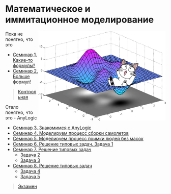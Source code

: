# Математическое и иммитационное моделирование

<img src="https://github.com/Cat-in-box/FA/blob/png/git%20miim.png" align="right" width=400 height=280/>

Пока не понятно, что это

* [Семинар 1. Какие-то формулы?](https://github.com/Cat-in-box/FA/tree/2/2%20%D0%BA%D1%83%D1%80%D1%81/%D0%9C%D0%90%D0%A2%D0%B8%D0%98%D0%9C/%D0%A1%D0%B5%D0%BC%D0%B8%D0%BD%D0%B0%D1%80%201)
* [Семинар 2. Больше формул!](https://github.com/Cat-in-box/FA/tree/2/2%20%D0%BA%D1%83%D1%80%D1%81/%D0%9C%D0%90%D0%A2%D0%B8%D0%98%D0%9C/%D0%A1%D0%B5%D0%BC%D0%B8%D0%BD%D0%B0%D1%80%202)
> [Контрольная](https://github.com/Cat-in-box/FA/tree/2/2%20%D0%BA%D1%83%D1%80%D1%81/%D0%9C%D0%90%D0%A2%D0%B8%D0%98%D0%9C/%D0%9A%D0%BE%D0%BD%D1%82%D1%80%D0%BE%D0%BB%D1%8C%D0%BD%D0%B0%D1%8F)

Стало понятно, что это - AnyLogic

* [Семинар 3. Знакомимся с AnyLogic](https://github.com/Cat-in-box/FA/tree/2/2%20%D0%BA%D1%83%D1%80%D1%81/%D0%9C%D0%90%D0%A2%D0%B8%D0%98%D0%9C/%D0%A1%D0%B5%D0%BC%D0%B8%D0%BD%D0%B0%D1%80%203%20(1))
* [Семинар 4. Моделируем процесс сборки самолетов](https://github.com/Cat-in-box/FA/tree/2/2%20%D0%BA%D1%83%D1%80%D1%81/%D0%9C%D0%90%D0%A2%D0%B8%D0%98%D0%9C/%D0%A1%D0%B5%D0%BC%D0%B8%D0%BD%D0%B0%D1%80%204%20(2))
* [Семинар 5. Моделируем процесс поимки людей без масок](https://github.com/Cat-in-box/FA/tree/2/2%20%D0%BA%D1%83%D1%80%D1%81/%D0%9C%D0%90%D0%A2%D0%B8%D0%98%D0%9C/%D0%A1%D0%B5%D0%BC%D0%B8%D0%BD%D0%B0%D1%80%205%20(3))
* [Семинар 6. Решение типовых задач. Задача 1](https://github.com/Cat-in-box/FA/tree/2/2%20%D0%BA%D1%83%D1%80%D1%81/%D0%9C%D0%90%D0%A2%D0%B8%D0%98%D0%9C/%D0%A1%D0%B5%D0%BC%D0%B8%D0%BD%D0%B0%D1%80%206%20(4))
* [Семинар 7. Решение типовых задач](https://github.com/Cat-in-box/FA/tree/2/2%20%D0%BA%D1%83%D1%80%D1%81/%D0%9C%D0%90%D0%A2%D0%B8%D0%98%D0%9C/%D0%A1%D0%B5%D0%BC%D0%B8%D0%BD%D0%B0%D1%80%207%20(5%2C6))
  * [Задача 2](https://github.com/Cat-in-box/FA/tree/2/2%20%D0%BA%D1%83%D1%80%D1%81/%D0%9C%D0%90%D0%A2%D0%B8%D0%98%D0%9C/%D0%A1%D0%B5%D0%BC%D0%B8%D0%BD%D0%B0%D1%80%207%20(5%2C6)/Model5)
  * [Задача 3](https://github.com/Cat-in-box/FA/tree/2/2%20%D0%BA%D1%83%D1%80%D1%81/%D0%9C%D0%90%D0%A2%D0%B8%D0%98%D0%9C/%D0%A1%D0%B5%D0%BC%D0%B8%D0%BD%D0%B0%D1%80%207%20(5%2C6)/Model6)
* [Семинар 8. Решение типовых задач](https://github.com/Cat-in-box/FA/tree/2/2%20%D0%BA%D1%83%D1%80%D1%81/%D0%9C%D0%90%D0%A2%D0%B8%D0%98%D0%9C/%D0%A1%D0%B5%D0%BC%D0%B8%D0%BD%D0%B0%D1%80%208%20(7%2C8))
  * [Задача 4](https://github.com/Cat-in-box/FA/tree/2/2%20%D0%BA%D1%83%D1%80%D1%81/%D0%9C%D0%90%D0%A2%D0%B8%D0%98%D0%9C/%D0%A1%D0%B5%D0%BC%D0%B8%D0%BD%D0%B0%D1%80%208%20(7%2C8)/Model7)
  * [Задача 5](https://github.com/Cat-in-box/FA/tree/2/2%20%D0%BA%D1%83%D1%80%D1%81/%D0%9C%D0%90%D0%A2%D0%B8%D0%98%D0%9C/%D0%A1%D0%B5%D0%BC%D0%B8%D0%BD%D0%B0%D1%80%208%20(7%2C8)/Model8)

> [Экзамен](https://github.com/Cat-in-box/FA/tree/2/2%20%D0%BA%D1%83%D1%80%D1%81/%D0%9C%D0%90%D0%A2%D0%B8%D0%98%D0%9C/%D0%AD%D0%BA%D0%B7%D0%B0%D0%BC%D0%B5%D0%BD)
